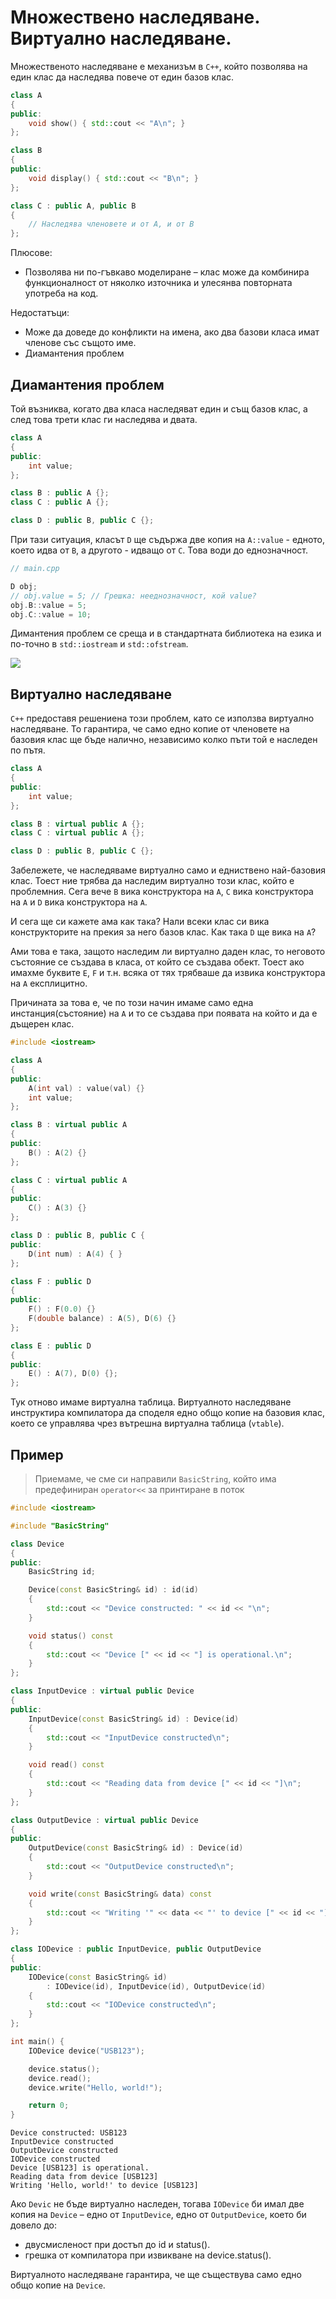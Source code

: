 # Множествено наследяване. Виртуално наследяване.

Множественото наследяване е механизъм в `C++`, който позволява на един клас да наследява повече от един базов клас.

```cpp
class A 
{
public:
    void show() { std::cout << "A\n"; }
};

class B 
{
public:
    void display() { std::cout << "B\n"; }
};

class C : public A, public B 
{
    // Наследява членовете и от A, и от B
};
```

Плюсове:
- Позволява ни по-гъвкаво моделиране – клас може да комбинира функционалност от няколко източника и улесянва повторната употреба на код.

Недостатъци:
- Може да доведе до конфликти на имена, ако два базови класа имат членове със същото име.
- Диамантения проблем

## Диамантения проблем

Той възниква, когато два класа наследяват един и същ базов клас, а след това трети клас ги наследява и двата.

```cpp
class A 
{
public:
    int value;
};

class B : public A {};
class C : public A {};

class D : public B, public C {};
```

При тази ситуация, класът `D` ще съдържа две копия на `A::value` - едното, което идва от `B`, а другото - идващо от `C`. Това води до еднозначност.

```cpp
// main.cpp

D obj;
// obj.value = 5; // Грешка: нееднозначност, кой value?
obj.B::value = 5;
obj.C::value = 10;
```

Димантения проблем се среща и в стандартната библиотека на езика и по-точно в `std::iostream` и `std::ofstream`.

![](assets/ios-inheritance.png)

## Виртуално наследяване

`C++` предоставя решениена този проблем, като се използва виртуално наследяване. То гарантира, че само едно копие от членовете на базовия клас ще бъде налично, независимо колко пъти той е наследен по пътя.

```cpp
class A 
{
public:
    int value;
};

class B : virtual public A {};
class C : virtual public A {};

class D : public B, public C {};
```

Забележете, че наследяваме виртуално само и едниствено най-базовия клас. Тоест ние трябва да наследим виртуално този клас, който е проблемния. Сега вече `B` вика конструктора на `A`, `C` вика конструктора на `A` и `D` вика конструктора на `A`.

И сега ще си кажете ама как така? Нали всеки клас си вика конструкторите на прекия за него базов клас. Как така `D` ще вика на `A`?

Ами това е така, защото наследим ли виртуално даден клас, то неговото състояние се създава в класа, от който се създава обект. Тоест ако имахме буквите `E`, `F` и т.н. всяка от тях трябваше да извика конструктора на `A` експлицитно.

Причината за това е, че по този начин имаме само една инстанция(състояние) на `A` и то се създава при появата на който и да е дъщерен клас.

```cpp
#include <iostream>

class A 
{
public:
    A(int val) : value(val) {}
    int value;
};

class B : virtual public A 
{
public:
    B() : A(2) {}
};

class C : virtual public A
{
public:
    C() : A(3) {}
};

class D : public B, public C {
public:
    D(int num) : A(4) { }
};

class F : public D 
{
public:
    F() : F(0.0) {}
    F(double balance) : A(5), D(6) {}
};

class E : public D
{
public:
    E() : A(7), D(0) {};
};
```

Тук отново имаме виртуална таблица. Виртуалното наследяване инструктира компилатора да споделя едно общо копие на базовия клас, което се управлява чрез вътрешна виртуална таблица (`vtable`). 

## Пример

> Приемаме, че сме си направили `BasicString`, който има предефиниран `operator<<` за принтиране в поток

```cpp
#include <iostream>

#include "BasicString"

class Device 
{
public:
    BasicString id;

    Device(const BasicString& id) : id(id) 
    {
        std::cout << "Device constructed: " << id << "\n";
    }

    void status() const 
    {
        std::cout << "Device [" << id << "] is operational.\n";
    }
};

class InputDevice : virtual public Device 
{
public:
    InputDevice(const BasicString& id) : Device(id) 
    {
        std::cout << "InputDevice constructed\n";
    }

    void read() const 
    {
        std::cout << "Reading data from device [" << id << "]\n";
    }
};

class OutputDevice : virtual public Device 
{
public:
    OutputDevice(const BasicString& id) : Device(id) 
    {
        std::cout << "OutputDevice constructed\n";
    }

    void write(const BasicString& data) const 
    {
        std::cout << "Writing '" << data << "' to device [" << id << "]\n";
    }
};

class IODevice : public InputDevice, public OutputDevice 
{
public:
    IODevice(const BasicString& id)
        : IODevice(id), InputDevice(id), OutputDevice(id) 
    {
        std::cout << "IODevice constructed\n";
    }
};
```

```cpp
int main() {
    IODevice device("USB123");

    device.status();
    device.read();
    device.write("Hello, world!");

    return 0;
}
```

```
Device constructed: USB123
InputDevice constructed
OutputDevice constructed
IODevice constructed
Device [USB123] is operational.
Reading data from device [USB123]
Writing 'Hello, world!' to device [USB123]
```

Ако `Devic` не бъде виртуално наследен, тогава `IODevice` би имал две копия на `Device` – едно от `InputDevice`, едно от `OutputDevice`, което би довело до:
- двусмисленост при достъп до id и status().
- грешка от компилатора при извикване на device.status().

Виртуалното наследяване гарантира, че ще съществува само едно общо копие на `Device`.